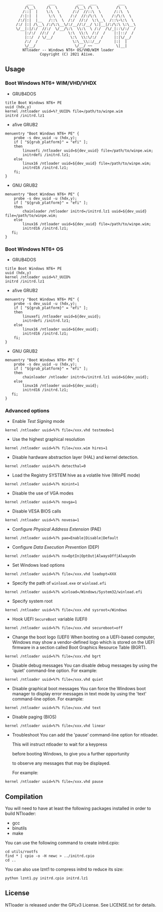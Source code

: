 ```
          ___       ___          ___   ___          ___     
         /\__\     /\  \        /\__\ /\  \        /\  \    
        /::|  |    \:\  \      /:/  //::\  \      /::\  \   
       /:|:|  |     \:\  \    /:/  //:/\:\  \    /:/\:\  \  
      /:/|:|  |__   /::\  \  /:/  //:/  \:\__\  /::\~\:\  \ 
     /:/ |:| /\__\ /:/\:\__\/:/__//:/__/ \:|__|/:/\:\ \:\__\
     \/__|:|/:/  //:/  \/__/\:\  \\:\  \ /:/  /\/_|::\/:/  /
         |:/:/  //:/  /      \:\  \\:\  /:/  /    |:|::/  / 
         |::/  / \/__/        \:\  \\:\/:/  /     |:|\/__/  
         /:/  /                \:\__\\::/__/      |:|  |    
         \/__/                  \/__/ ~~           \|__|    
        NTloader -- Windows NT6+ OS/VHD/WIM loader
                Copyright (C) 2021 A1ive.
```

## Usage

### Boot Windows NT6+ WIM/VHD/VHDX

- GRUB4DOS
```
title Boot Windows NT6+ PE
uuid (hdx,y)
kernel /ntloader uuid=%?_UUID% file=/path/to/winpe.wim
initrd /initrd.lz1
```

- a1ive GRUB2
```
menuentry "Boot Windows NT6+ PE" {
    probe -s dev_uuid -u (hdx,y);
    if [ "${grub_platform}" = "efi" ];
    then
        linuxefi /ntloader uuid=${dev_uuid} file=/path/to/winpe.wim;
        initrdefi /initrd.lz1;
    else
        linux16 /ntloader uuid=${dev_uuid} file=/path/to/winpe.wim;
        initrd16 /initrd.lz1;
    fi;
}
```
- GNU GRUB2
  
```
menuentry "Boot Windows NT6+ PE" {
    probe -s dev_uuid -u (hdx,y);
    if [ "${grub_platform}" = "efi" ];
    then
        chainloader /ntloader initrd=/initrd.lz1 uuid=${dev_uuid} file=/path/to/winpe.wim;
    else
        linux16 /ntloader uuid=${dev_uuid} file=/path/to/winpe.wim;
        initrd16 /initrd.lz1;
   fi;
}
```

### Boot Windows NT6+ OS

- GRUB4DOS
```
title Boot Windows NT6+ PE
uuid (hdx,y)
kernel /ntloader uuid=%?_UUID%
initrd /initrd.lz1
```

- a1ive GRUB2
```
menuentry "Boot Windows NT6+ PE" {
    probe -s dev_uuid -u (hdx,y);
    if [ "${grub_platform}" = "efi" ];
    then
        linuxefi /ntloader uuid=${dev_uuid};
        initrdefi /initrd.lz1;
    else
        linux16 /ntloader uuid=${dev_uuid};
        initrd16 /initrd.lz1;
    fi;
}
```
- GNU GRUB2
  
```
menuentry "Boot Windows NT6+ PE" {
    probe -s dev_uuid -u (hdx,y);
    if [ "${grub_platform}" = "efi" ];
    then
        chainloader /ntloader initrd=/initrd.lz1 uuid=${dev_uuid};
    else
        linux16 /ntloader uuid=${dev_uuid};
        initrd16 /initrd.lz1;
   fi;
}
```

### Advanced options

- Enable *Test Signing* mode
```
kernel /ntloader uuid=%?% file=/xxx.vhd testmode=1
```
- Use the highest graphical resolution
```
kernel /ntloader uuid=%?% file=/xxx.wim hires=1
```
- Disable hardware abstraction layer (HAL) and kernel detection.
```
kernel /ntloader uuid=%?% detecthal=0
```
- Load the Registry SYSTEM hive as a volatile hive (WinPE mode)
```
kernel /ntloader uuid=%?% minint=1
```
- Disable the use of VGA modes
```
kernel /ntloader uuid=%?% novga=1
```
- Disable VESA BIOS calls
```
kernel /ntloader uuid=%?% novesa=1
```
- Configure *Physical Address Extension* (PAE)
```
kernel /ntloader uuid=%?% pae=Enable|Disable|Default
```
- Configure *Data Execution Prevention* (DEP)
```
kernel /ntloader uuid=%?% nx=OptIn|OptOut|AlwaysOff|AlwaysOn
```
- Set Windows load options
```
kernel /ntloader uuid=%?% file=/xxx.vhd loadopt=XXX
```
- Specify the path of `winload.exe` or `winload.efi`
```
kernel /ntloader uuid=%?% winload=/Windows/System32/winload.efi
```
- Specify system root
```
kernel /ntloader uuid=%?% file=/xxx.vhd sysroot=/Windows
```
- Hook UEFI `SecureBoot` variable (UEFI)
```
kernel /ntloader uuid=%?% file=/xxx.vhd secureboot=off
```
- Change the boot logo (UEFI)
    When booting on a UEFI-based computer, Windows may show a vendor-defined logo
     which is stored on the UEFI firmware in a section called Boot Graphics Resource Table (BGRT).
```
kernel /ntloader uuid=%?% file=/xxx.vhd bgrt
```
- Disable debug messages
    You can disable debug messages by using the 'quiet' command-line option.
    For example:
```
kernel /ntloader uuid=%?% file=/xxx.vhd quiet
```
- Disable graphical boot messages
    You can force the Windows boot manager to display error messages
     in text mode by using the 'text' command-line option.
    For example:
```
kernel /ntloader uuid=%?% file=/xxx.vhd text
```
- Disable paging (BIOS)
```
kernel /ntloader uuid=%?% file=/xxx.vhd linear
```
- Troubleshoot
    You can add the 'pause' command-line option for ntloader.
    
    This will instruct ntloader to wait for a keypress
    
     before booting Windows, to give you a further opportunity
    
     to observe any messages that may be displayed.
    
    For example:
```
kernel /ntloader uuid=%?% file=/xxx.vhd pause
```

## Compilation

You will need to have at least the following packages installed in order to build NTloader:

- gcc
- binutils
- make

You can use the following command to create initrd.cpio:
```
cd utils/rootfs
find * | cpio -o -H newc > ../initrd.cpio
cd ..
```
You can also use lznt1 to compress initrd to reduce its size:
```
python lznt1.py initrd.cpio initrd.lz1
```

## License

NTloader is released under the GPLv3 License. See LICENSE.txt for details.

